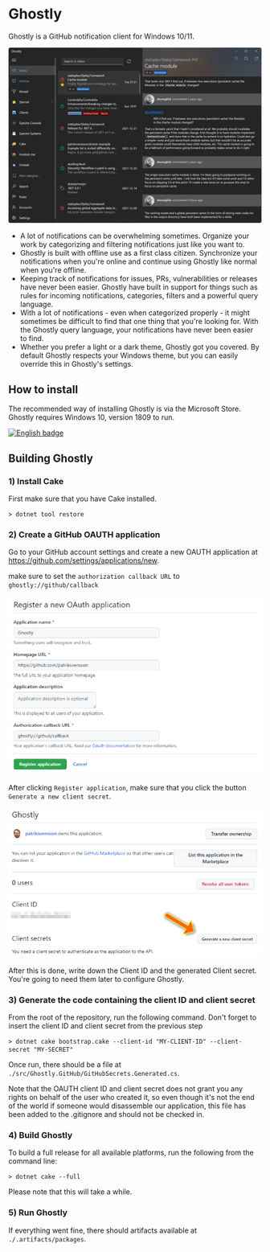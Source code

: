 # Ghostly

Ghostly is a GitHub notification client for Windows 10/11.

![Ghostly](assets/readme/ghostly.png)

* A lot of notifications can be overwhelming sometimes. Organize your work by categorizing and filtering notifications just like you want to.
* Ghostly is built with offline use as a first class citizen. Synchronize your notifications when you're online and continue using Ghostly like normal when you're offline.
* Keeping track of notifications for issues, PRs, vulnerabilities or releases have never been easier. Ghostly have built in support for things such as rules for incoming notifications, categories, filters and a powerful query language.
* With a lot of notifications - even when categorized properly - it might sometimes be difficult to find that one thing that you're looking for. With the Ghostly query language, your notifications have never been easier to find.
* Whether you prefer a light or a dark theme, Ghostly got you covered. By default Ghostly respects your Windows theme, but you can easily override this in Ghostly's settings.

## How to install

The recommended way of installing Ghostly is via the Microsoft Store.  
Ghostly requires Windows 10, version 1809 to run.

<a href="https://www.microsoft.com/store/apps/9N5MVRB0XC60?cid=storebadge&ocid=badge"><img src="https://developer.microsoft.com/store/badges/images/English_get-it-from-MS.png" alt="English badge" width="284" height="104" /></a>

## Building Ghostly

### 1) Install Cake

First make sure that you have Cake installed.

```
> dotnet tool restore
```

### 2) Create a GitHub OAUTH application

Go to your GitHub account settings and create a new OAUTH application
at https://github.com/settings/applications/new.

make sure to set the `authorization callback URL` to
`ghostly://github/callback`

![Register OAUTH appplication](assets/readme/register-oauth-app.png)

After clicking `Register application`, make sure that you click the
button `Generate a new client secret`.

![Generate client secret](assets/readme/client-secret.png)

After this is done, write down the Client ID and the generated Client secret.
You're going to need them later to configure Ghostly.

### 3) Generate the code containing the client ID and client secret

From the root of the repository, run the following command.
Don't forget to insert the client ID and client secret from the previous step

```
> dotnet cake bootstrap.cake --client-id "MY-CLIENT-ID" --client-secret "MY-SECRET"
```

Once run, there should be a file at `./src/Ghostly.GitHub/GitHubSecrets.Generated.cs`.

Note that the OAUTH client ID and client secret does not grant you any rights on
behalf of the user who created it, so even though it's not the end of the world if
someone would disassemble our application, this file has been added to the .gitignore 
and should not be checked in.

### 4) Build Ghostly

To build a full release for all available platforms, run the following from the command line:

```
> dotnet cake --full
```

Please note that this will take a while.

### 5) Run Ghostly

If everything went fine, there should artifacts available at
`./.artifacts/packages`.